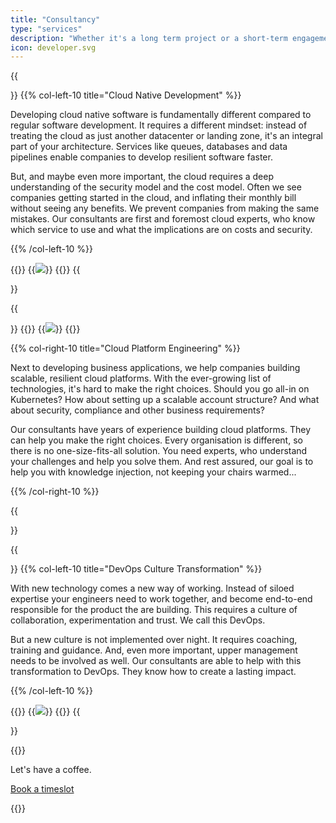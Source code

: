 ```yaml
---
title: "Consultancy"
type: "services"
description: "Whether it's a long term project or a short-term engagement, developing serverless applications or building a cloud platform: we can help."
icon: developer.svg
---
```


{{<section>}}
{{% col-left-10 title="Cloud Native Development" %}}

Developing cloud native software is fundamentally different compared to regular software development. It requires a different mindset: instead of treating the cloud as just another datacenter or landing zone, it's an integral part of your architecture. Services like queues, databases and data pipelines enable companies to develop resilient software faster.

But, and maybe even more important, the cloud requires a deep understanding of the security model and the cost model. Often we see companies getting started in the cloud, and inflating their monthly bill without seeing any benefits. We prevent companies from making the same mistakes. Our consultants are first and foremost cloud experts, who know which service to use and what the implications are on costs and security.

{{% /col-left-10 %}}

{{<col-right-2>}}
{{<img class="img-fluid" src="/img/icons/developer.svg">}}
{{</col-right-2>}}
{{</section>}}


{{<section>}}
{{<col-left-2>}}
{{<img class="img-fluid" src="/img/icons/consultant.svg">}}
{{</col-left-2>}}

{{% col-right-10 title="Cloud Platform Engineering" %}}

Next to developing business applications, we help companies building scalable, resilient cloud platforms. With the ever-growing list of technologies, it's hard to make the right choices. Should you go all-in on Kubernetes? How about setting up a scalable account structure? And what about security, compliance and other business requirements?

Our consultants have years of experience building cloud platforms. They can help you make the right choices. Every organisation is different, so there is no one-size-fits-all solution. You need experts, who understand your challenges and help you solve them. And rest assured, our goal is to help you with knowledge injection, not keeping your chairs warmed...

{{% /col-right-10 %}}

{{</section>}}



{{<section>}}
{{% col-left-10 title="DevOps Culture Transformation" %}}

With new technology comes a new way of working. Instead of siloed expertise your engineers need to work together, and become end-to-end responsible for the product the are building. This requires a culture of collaboration, experimentation and trust. We call this DevOps.

But a new culture is not implemented over night. It requires coaching, training and guidance. And, even more important, upper management needs to be involved as well. Our consultants are able to help with this transformation to DevOps. They know how to create a lasting impact.

{{% /col-left-10 %}}

{{<col-right-2>}}
{{<img class="img-fluid" src="/img/icons/brainstorming.svg">}}
{{</col-right-2>}}
{{</section>}}

{{<raw>}}

<section class="mt-lg-5 bg-diagonal">
  <div class="container text-center text-lg-left mt-5">
    <div class="row mt-5">
      <div class="col-lg-12 text-center">
        <p class="lead divider-subtitle mt-2">Let's have a coffee.</p>
      </div>
      <div class="mx-auto">
        <a class="btn btn-outline-primary mt-lg-2" id="book" href="">Book a timeslot</a>
        <script type="text/javascript" src="https://x.ai/embed/xdotai-embed.js" id="xdotaiEmbed" data-page="/bastichelaar/cost-savings-scan" data-height data-width data-element="#book" async></script>
        </a>
      </div>
    </div>
  </div>
  </div>
</section>

{{</raw>}}